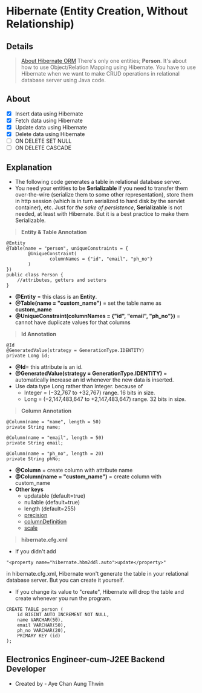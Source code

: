 # Hibernate (Entity Creation, Without Relationship)
## Details
> [About Hibernate ORM](https://hibernate.org/orm/)
> There's only one entities; **Person**.
> It's about how to use Object/Relation Mapping using Hibernate.
> You have to use Hibernate when we want to make CRUD operations in relational database server using Java code.

## About
- [X] Insert data using Hibernate
- [X] Fetch data using Hibernate
- [X] Update data using Hibernate
- [X] Delete data using Hibernate
- [ ] ON DELETE SET NULL
- [ ] ON DELETE CASCADE

## Explanation
- The following code generates a table in relational database server.
- You need your entities to be **Serializable** if you need to transfer them over-the-wire (serialize them to some other representation), store them in http session (which is in turn serialized to hard disk by the servlet container), etc. Just for _the sake of persistence_, **Serializable** is not needed, at least with Hibernate. But it is a best practice to make them Serializable.
> __Entity & Table Annotation__
```
@Entity
@Table(name = "person", uniqueConstraints = {
		@UniqueConstraint(
				columnNames = {"id", "email", "ph_no"}
		)
})
public class Person {
	//attributes, getters and setters
}
```
   - **@Entity** = this class is an **Entity**. 
   - **@Table(name = "custom_name")** = set the table name as **custom_name**
   - **@UniqueConstraint(columnNames = {"id", "email", "ph_no"})** = cannot have duplicate values for that columns

> __Id Annotation__
```
@Id
@GeneratedValue(strategy = GenerationType.IDENTITY)
private Long id;  
```
  - **@Id**= this attribute is an id.
  - **@GeneratedValue(strategy = GenerationType.IDENTITY)** = automatically increase an id whenever the new data is inserted.
  - Use data type Long rather than Integer. because of
     - Integer = (−32,767 to +32,767) range. 16 bits in size.
     - Long = (−2,147,483,647 to +2,147,483,647) range. 32 bits in size.

> __Column Annotation__
```
@Column(name = "name", length = 50)
private String name;

@Column(name = "email", length = 50)
private String email;
	
@Column(name = "ph_no", length = 20)
private String phNo;
```
   - **@Column** = create column with attribute name
   - **@Column(name = "custom_name")** = create column with custom_name
   - **Other keys**
      - updatable (default=true)
      - nullable (default=true)
      - length (default=255)
      - [precision](https://stackoverflow.com/questions/4078559/how-to-specify-doubles-precision-on-hibernate)
      - [columnDefinition](https://stackoverflow.com/questions/16078681/what-properties-does-column-columndefinition-make-redundant)
      - [scale](https://stackoverflow.com/questions/4078559/how-to-specify-doubles-precision-on-hibernate)

> __hibernate.cfg.xml__
- If you didn't add
```
"<property name="hibernate.hbm2ddl.auto">update</property>"
```
in hibernate.cfg.xml, Hibernate won't generate the table in your relational database server. But you can create it yourself.
- If you change its value to "create", Hibernate will drop the table and create whenever you run the program.
```
CREATE TABLE person (
	id BIGINT AUTO_INCREMENT NOT NULL,
	name VARCHAR(50),
	email VARCHAR(50),
	ph_no VARCHAR(20),
	PRIMARY KEY (id)
);
```
## Electronics Engineer-cum-J2EE Backend Developer ##
-  Created by - Aye Chan Aung Thwin
